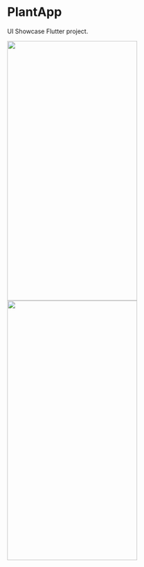 # PlantApp

UI Showcase Flutter project.

<img src="https://user-images.githubusercontent.com/85874575/125195938-909a1480-e275-11eb-9b94-88ad2e22ad32.gif" width="300" height="600"> <img src="https://user-images.githubusercontent.com/85874575/125195985-bde6c280-e275-11eb-83d9-78d1d30e40b3.gif" width="300" height="600">
